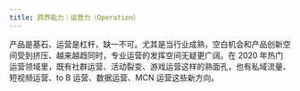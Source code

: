 ```yaml
---
title: 跨界能力｜运营力（Operation）
---
```


产品是基石、运营是杠杆，缺一不可。尤其是当行业成熟，空白机会和产品创新空间受到挤压、越来越趋同时，专业运营的发挥空间无疑更广阔。在 2020 年热门运营领域里，既有社群运营、活动裂变、游戏运营这样的熟面孔，也有私域流量、短视频运营、to B 运营、数据运营、MCN 运营这些新方向。
